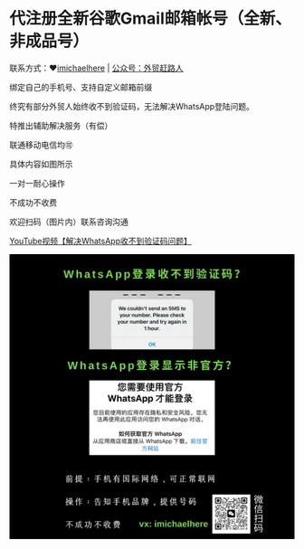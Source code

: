 # 代注册全新谷歌Gmail邮箱帐号（全新、非成品号）
联系方式：❤[imichaelhere](https://github.com/michaelzone/cantonfair/blob/main/%E5%BE%AE%E4%BF%A1%E4%BA%8C%E7%BB%B4%E7%A0%81.jpg) | [公众号：外贸赶路人](https://mp.weixin.qq.com/s/hy1f-k0iwrSMq-JtdB5SMg)

绑定自己的手机号、支持自定义邮箱前缀

终究有部分外贸人始终收不到验证码，无法解决WhatsApp登陆问题。

特推出辅助解决服务（有偿）

联通移动电信均🉑️

具体内容如图所示

一对一耐心操作

不成功不收费

欢迎扫码（图片内）联系咨询沟通

[YouTube视频【解决WhatsApp收不到验证码问题】](https://youtu.be/xb3PvGvcr80?si=GaRa7JIoTJgoJ3mb)

![img](https://github.com/michaelzone/whatsappcode/blob/main/%E8%A7%A3%E5%86%B3WA%E9%AA%8C%E8%AF%81%E7%A0%81%E5%8F%8A%E9%9D%9E%E5%AE%98%E6%96%B9%E9%97%AE%E9%A2%98.png)
